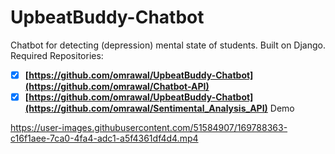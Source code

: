 # UpbeatBuddy-Chatbot
Chatbot for detecting (depression) mental state of students.
Built on Django.
Required Repositories:
- [x] **[https://github.com/omrawal/UpbeatBuddy-Chatbot](https://github.com/omrawal/Chatbot-API)**
- [x] **[https://github.com/omrawal/UpbeatBuddy-Chatbot](https://github.com/omrawal/Sentimental_Analysis_API)**
Demo 

https://user-images.githubusercontent.com/51584907/169788363-c16f1aee-7ca0-4fa4-adc1-a5f4361df4d4.mp4

